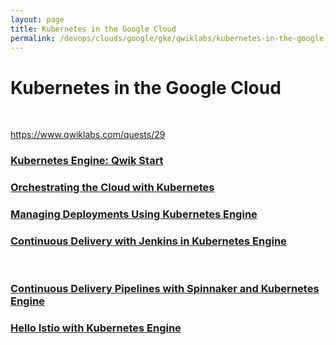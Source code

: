 ```yaml
---
layout: page
title: Kubernetes in the Google Cloud
permalink: /devops/clouds/google/gke/qwiklabs/kubernetes-in-the-google-cloud/
---
```


# Kubernetes in the Google Cloud

<br/>

https://www.qwiklabs.com/quests/29


### [Kubernetes Engine: Qwik Start](/devops/clouds/google/gke/qwiklabs/kubernetes-in-the-google-cloud/qwik-start/)

### [Orchestrating the Cloud with Kubernetes](/devops/clouds/google/gke/qwiklabs/kubernetes-in-the-google-cloud/orchestrating-the-cloud-with-kubernetes/)

### [Managing Deployments Using Kubernetes Engine](/devops/clouds/google/gke/qwiklabs/kubernetes-in-the-google-cloud/managing-deployments-using-kubernetes-engine/)

### [Continuous Delivery with Jenkins in Kubernetes Engine](/devops/clouds/google/gke/qwiklabs/kubernetes-in-the-google-cloud/continuous-delivery-with-jenkins-in-kubernetes/)


<br/>

### [Continuous Delivery Pipelines with Spinnaker and Kubernetes Engine](/devops/clouds/google/gke/qwiklabs/kubernetes-in-the-google-cloud/continuous-delivery-pipelines-with-spinnaker-and-kubernetes-engine/)

### [Hello Istio with Kubernetes Engine](/devops/clouds/google/gke/qwiklabs/kubernetes-in-the-google-cloud/hello-istio-with-kubernetes-engine/)
